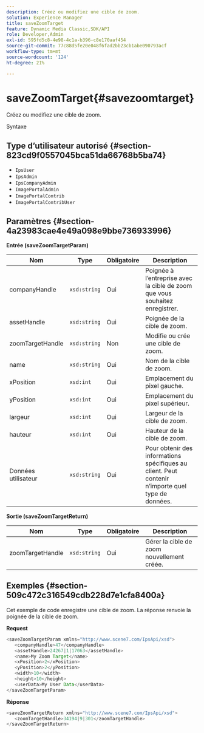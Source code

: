 ```yaml
---
description: Créez ou modifiez une cible de zoom.
solution: Experience Manager
title: saveZoomTarget
feature: Dynamic Media Classic,SDK/API
role: Developer,Admin
exl-id: 595fd5c8-4e98-4c1a-b396-c8e170aaf454
source-git-commit: 77c88d5fe20e048f6fad2bb23cb1abe090793acf
workflow-type: tm+mt
source-wordcount: '124'
ht-degree: 21%

---
```


# saveZoomTarget{#savezoomtarget}

Créez ou modifiez une cible de zoom.

Syntaxe

## Type d’utilisateur autorisé {#section-823cd9f0557045bca51da66768b5ba74}

* `IpsUser`
* `IpsAdmin`
* `IpsCompanyAdmin`
* `ImagePortalAdmin`
* `ImagePortalContrib`
* `ImagePortalContribUser`

## Paramètres {#section-4a23983cae4e49a098e9bbe736933996}

**Entrée (saveZoomTargetParam)**

| Nom | Type | Obligatoire | Description |
|---|---|---|---|
| companyHandle | `xsd:string` | Oui | Poignée à l’entreprise avec la cible de zoom que vous souhaitez enregistrer. |
| assetHandle | `xsd:string` | Oui | Poignée de la cible de zoom. |
| zoomTargetHandle | `xsd:string` | Non | Modifie ou crée une cible de zoom. |
| name | `xsd:string` | Oui | Nom de la cible de zoom. |
| xPosition | `xsd:int` | Oui | Emplacement du pixel gauche. |
| yPosition | `xsd:int` | Oui | Emplacement du pixel supérieur. |
| largeur | `xsd:int` | Oui | Largeur de la cible de zoom. |
| hauteur | `xsd:int` | Oui | Hauteur de la cible de zoom. |
| Données utilisateur | `xsd:string` | Oui | Pour obtenir des informations spécifiques au client. Peut contenir n’importe quel type de données. |

**Sortie (saveZoomTargetReturn)**

| Nom | Type | Obligatoire | Description |
|---|---|---|---|
| zoomTargetHandle | `xsd:string` | Oui | Gérer la cible de zoom nouvellement créée. |

## Exemples {#section-509c472c316549cdb228d7e1cfa8400a}

Cet exemple de code enregistre une cible de zoom. La réponse renvoie la poignée de la cible de zoom.

**Request**

```java
<saveZoomTargetParam xmlns="http://www.scene7.com/IpsApi/xsd">
   <companyHandle>47</companyHandle>
   <assetHandle>24267|1|17063</assetHandle>
   <name>My Zoom Target</name>
   <xPosition>2</xPosition>
   <yPosition>2</yPosition>
   <width>10</width>
   <height>10</height>
   <userData>My User Data</userData>
</saveZoomTargetParam>
```

**Réponse**

```java
<saveZoomTargetReturn xmlns="http://www.scene7.com/IpsApi/xsd">
   <zoomTargetHandle>34194|9|301</zoomTargetHandle>
</saveZoomTargetReturn>
```
